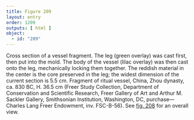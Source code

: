 ```yaml
---
title: Figure 209
layout: entry
order: 1209
outputs: [ html ]
object:
  - id: "209"
---
```


Cross section of a vessel fragment. The leg (green overlay) was cast first, then put into the mold. The body of the vessel (lilac overlay) was then cast onto the leg, mechanically locking them together. The reddish material in the center is the core preserved in the leg; the widest dimension of the current section is 5.5 cm. Fragment of ritual vessel, China, Zhou dynasty, ca. 830 BC, H. 36.5 cm (Freer Study Collection, Department of Conservation and Scientific Research, Freer Gallery of Art and Arthur M. Sackler Gallery, Smithsonian Institution, Washington, DC, purchase—Charles Lang Freer Endowment, inv. FSC-B-56). See [fig. 208](/visual-atlas/208/) for an overall view.
